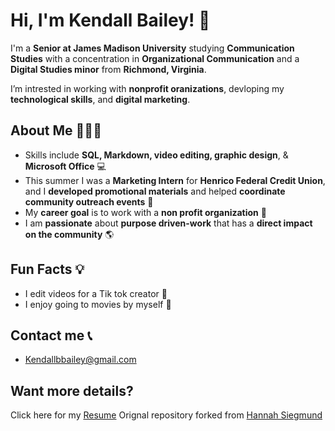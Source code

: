 # Hi, I'm Kendall Bailey! 👋

I'm a **Senior at James Madison University** studying **Communication Studies** with a concentration in **Organizational Communication** and a **Digital Studies minor** from **Richmond, Virginia**.

I’m intrested in working with **nonprofit oranizations**, devloping my **technological skills**, and **digital marketing**.  

## About Me 🙋🏻‍♀️
- Skills include **SQL, Markdown, video editing, graphic design**, & **Microsoft Office** 💻
- This summer I was a **Marketing Intern** for **Henrico Federal Credit Union**, and I **developed promotional materials** and helped **coordinate community outreach events** 👥      
- My **career goal** is to work with a **non profit organization** 🤝
- I am **passionate** about **purpose driven-work** that has a **direct impact on the community** 🌎
## Fun Facts 💡
- I edit videos for a Tik tok creator 🤳
- I enjoy going to movies by myself 🍿
 ## Contact me 📞
-   Kendallbbailey@gmail.com

## Want more details?
Click here for my [Resume](https://docs.google.com/document/d/1SgbqnqWEjRviH2BXobE0TwHrBjGiiNTj/edit?usp=sharing&ouid=107088354735696690013&rtpof=true&sd=true)
Orignal repository forked from [Hannah Siegmund](hrsiegmund1/hrsiegmund1)
